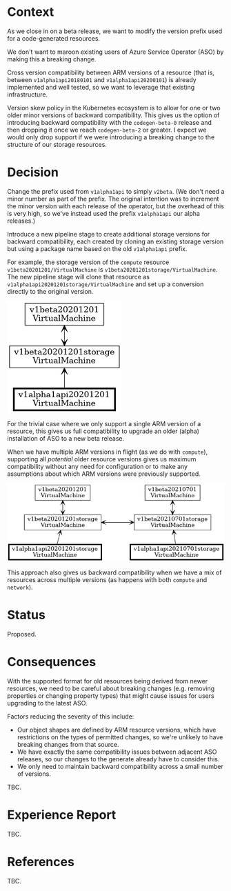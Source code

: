 # Context

As we close in on a beta release, we want to modify the version prefix used for a code-generated resources.

We don't want to maroon existing users of Azure Service Operator (ASO) by making this a breaking change.

Cross version compatibility between ARM versions of a resource (that is, between `v1alpha1api20180101` and `v1alpha1api20200101`) is already implemented and well tested, so we want to leverage that existing infrastructure.

Version skew policy in the Kubernetes ecosystem is to allow for one or two older minor versions of backward compatibility. This gives us the option of introducing backward compatibility with the `codegen-beta-0` release and then dropping it once we reach `codegen-beta-2` or greater. I expect we would only drop support if we were introducing a breaking change to the structure of our storage resources.

# Decision

Change the prefix used from `v1alpha1api` to simply `v2beta`. (We don't need a minor number as part of the prefix. The original intention was to increment the minor version with each release of the operator, but the overhead of this is very high, so we've instead used the prefix `v1alpha1api` our alpha releases.)

Introduce a new pipeline stage to create additional storage versions for backward compatibility, each created by cloning an existing storage version but using a package name based on the old `v1alpha1api` prefix. 

For example, the storage version of the `compute` resource `v1beta20201201/VirtualMachine` is `v1beta20201201storage/VirtualMachine`. The new pipeline stage will clone that resource as `v1alpha1api20201201storage/VirtualMachine` and set up a conversion directly to the original version.

![image](images/adr-2022-02-backward-compatibility-single-version.png)

For the trivial case where we only support a single ARM version of a resource, this gives us full compatibility to upgrade an older (alpha) installation of ASO to a new beta release.

When we have multiple ARM versions in flight (as we do with `compute`), supporting all *potential* older resource versions gives us maximum compatibility without any need for configuration or to make any assumptions about which ARM versions were previously supported. 

![image](images/adr-2022-02-backward-compatibility-multiple-version.png)

This approach also gives us backward compatibility when we have a mix of resources across multiple versions (as happens with both `compute` and `network`).

# Status

Proposed.

# Consequences

With the supported format for old resources being derived from newer resources, we need to be careful about breaking changes (e.g. removing properties or changing property types) that might cause issues for users upgrading to the latest ASO.

Factors reducing the severity of this include:

* Our object shapes are defined by ARM resource versions, which have restrictions on the types of permitted changes, so we're unlikely to have breaking changes from that source.
* We have exactly the same compatibility issues between adjacent ASO releases, so our changes to the generate already have to consider this.
* We only need to maintain backward compatibility across a small number of versions.

TBC.

# Experience Report

TBC.

# References

TBC.
